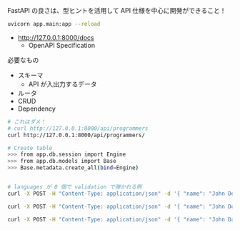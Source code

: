 FastAPI の良さは、型ヒントを活用して API 仕様を中心に開発ができること！

```sh
uvicorn app.main:app --reload
```

- http://127.0.0.1:8000/docs
  - OpenAPI Specification

必要なもの

- スキーマ
  - API が入出力するデータ
- ルータ
- CRUD
- Dependency

```sh
# これはダメ！
# curl http://127.0.0.1:8000/api/programmers
curl http://127.0.0.1:8000/api/programmers/

# Create table
>>> from app.db.session import Engine
>>> from app.db.models import Base
>>> Base.metadata.create_all(bind=Engine)


# languages が 0 個で validation で弾かれる例
curl -X POST -H "Content-Type: application/json" -d '{ "name": "John Doe", "languages": [], "twitter_id": "hoge" }' http://127.0.0.1:8000/api/programmers/

curl -X POST -H "Content-Type: application/json" -d '{ "name": "John Doe", "languages": ["Python"], "twitter_id": "hoge" }' http://127.0.0.1:8000/api/programmers/

curl -X POST -H "Content-Type: application/json" -d '{ "name": "John Daniel", "languages": ["Python", "Golang", "JavaScript"], "twitter_id": "hoge.pien.come.on" }' http://127.0.0.1:8000/api/programmers/
```
